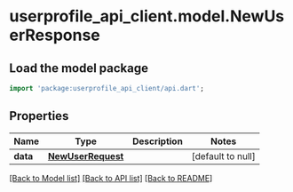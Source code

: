 # userprofile_api_client.model.NewUserResponse

## Load the model package
```dart
import 'package:userprofile_api_client/api.dart';
```

## Properties
Name | Type | Description | Notes
------------ | ------------- | ------------- | -------------
**data** | [**NewUserRequest**](NewUserRequest.md) |  | [default to null]

[[Back to Model list]](../README.md#documentation-for-models) [[Back to API list]](../README.md#documentation-for-api-endpoints) [[Back to README]](../README.md)


